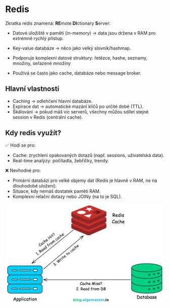 # Redis

Zkratka redis znamená: **RE**mote **DI**ctionary **S**erver: 

- Datové úložiště v paměti (in-memory) → data jsou držena v RAM pro extrémně rychlý přístup.

- Key-value databáze → něco jako velký slovník/hashmap.

- Podporuje komplexní datové struktury: řetězce, hashe, seznamy, množiny, seřazené množiny

- Používá se často jako cache, databáze nebo message broker.

## Hlavní vlastnosti

- Caching → odlehčení hlavní databáze.
- Expirace dat → automatické mazání klíčů po určité době (TTL).
- Škálování → pokud máš víc serverů, všechny můžou sdílet stejné session v Redis (centrální cache).

## Kdy redis využít?

✅ Hodí se pro:

- Cache: zrychlení opakovaných dotazů (např. sessions, uživatelská data).
- Real-time analýzy: počítadla, žebříčky, trendy.

❌ Nevhodné pro:

- Primární databázi pro velké objemy dat (Redis je hlavně v RAM, ne na dlouhodobé uložení).
- Situace, kdy nemáš dostatek paměti RAM.
- Komplexní relační dotazy nebo JOINy (na to je SQL).


![RedisExplanation](../pictures/redisExplanation.png) 
